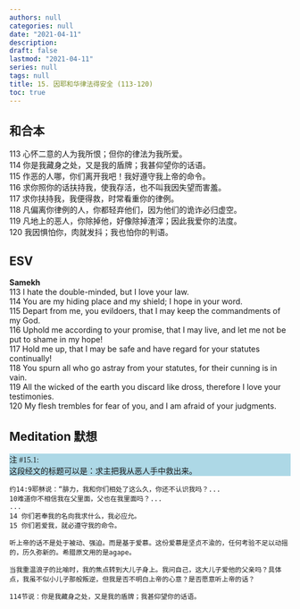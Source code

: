 ```yaml
---
authors: null
categories: null
date: "2021-04-11"
description: 
draft: false
lastmod: "2021-04-11"
series: null
tags: null
title: 15. 因耶和华律法得安全 (113-120)
toc: true
---
```



<!--more-->
## 和合本
113 心怀二意的人为我所恨；但你的律法为我所爱。  
114 你是我藏身之处，又是我的盾牌；我甚仰望你的话语。  
115 作恶的人哪，你们离开我吧！我好遵守我上帝的命令。  
116 求你照你的话扶持我，使我存活，也不叫我因失望而害羞。  
117 求你扶持我，我便得救，时常看重你的律例。  
118 凡偏离你律例的人，你都轻弃他们，因为他们的诡诈必归虚空。  
119 凡地上的恶人，你除掉他，好像除掉渣滓；因此我爱你的法度。  
120 我因惧怕你，肉就发抖；我也怕你的判语。  


## ESV
**Samekh**  
113 I hate the double-minded, but I love your law.  
114 You are my hiding place and my shield; I hope in your word.  
115 Depart from me, you evildoers, that I may keep the commandments of my God.  
116 Uphold me according to your promise, that I may live, and let me not be put to shame in my hope!  
117 Hold me up, that I may be safe and have regard for your statutes continually!  
118 You spurn all who go astray from your statutes, for their cunning is in vain.  
119 All the wicked of the earth you discard like dross, therefore I love your testimonies.  
120 My flesh trembles for fear of you, and I am afraid of your judgments.  

## Meditation 默想
<div style="background-color:#add8e6; font-family: Calibri;
  font-size: 14px;text-align:left; vertical-align: middle;">

注 #15.1:  
这段经文的标题可以是：求主把我从恶人手中救出来。

</div>

    约14:9耶稣说：“腓力，我和你们相处了这么久，你还不认识我吗？...
    10难道你不相信我在父里面，父也在我里面吗？...
    ...
    14 你们若奉我的名向我求什么，我必应允。
    15 你们若爱我，就必遵守我的命令。
    
    听上帝的话不是处于被动、强迫。而是基于爱慕。这份爱慕是坚贞不渝的，任何考验不足以动摇的，历久弥新的。希腊原文用的是agape。
    
    当我重温浪子的比喻时，我的焦点转到大儿子身上。我问自己，这大儿子爱他的父亲吗？具体点，我虽不似小儿子那般叛逆，但我是否不明白上帝的心意？是否愿意听上帝的话？
    
    114节说：你是我藏身之处，又是我的盾牌；我甚仰望你的话语。